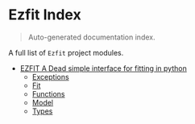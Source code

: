 # Ezfit Index

> Auto-generated documentation index.

A full list of `Ezfit` project modules.

- [EZFIT A Dead simple interface for fitting in python](ezfit/index.md#ezfit-a-dead-simple-interface-for-fitting-in-python)
    - [Exceptions](ezfit/exceptions.md#exceptions)
    - [Fit](ezfit/fit.md#fit)
    - [Functions](ezfit/functions.md#functions)
    - [Model](ezfit/model.md#model)
    - [Types](ezfit/types.md#types)
